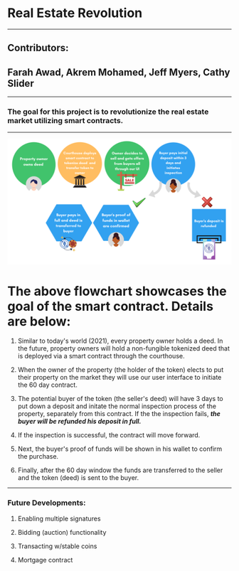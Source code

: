 # **Real Estate Revolution**
---
## Contributors:
## Farah Awad, Akrem Mohamed, Jeff Myers, Cathy Slider
---
### The goal for this project is to revolutionize the real estate market utilizing smart contracts. 
---
![flow_chart](flow_chart.jpg)

# The above flowchart showcases the goal of the smart contract. Details are below:

1) Similar to today's world (2021), every property owner holds a deed. In the future, property owners will hold a non-fungible tokenized deed that is deployed via a smart contract through the courthouse. 

2) When the owner of the property (the holder of the token) elects to put their property on the market they will use our user interface to initiate the 60 day contract.

3) The potential buyer of the token (the seller's deed) will have 3 days to put down a deposit and initate the normal inspection process of the property, separately from this contract. If the the inspection fails, ***the buyer will be refunded his deposit in full.***

4) If the inspection is successful, the contract will move forward. 

5) Next, the buyer's proof of funds will be shown in his wallet to confirm the purchase. 

6) Finally, after the 60 day window the funds are transferred to the seller and the token (deed) is sent to the buyer.

---
### Future Developments:

1) Enabling multiple signatures

2) Bidding (auction) functionality

3) Transacting w/stable coins

4) Mortgage contract
